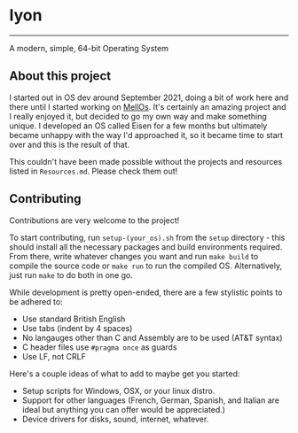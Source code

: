 # Iyon
---
A modern, simple, 64-bit Operating System

## About this project
I started out in OS dev around September 2021, doing a bit of work here and there until I started working on [MellOs](https://www.github.com/mell-o-tron/MellOs). It's certainly an amazing project and I really enjoyed it, but decided to go my own way and make something unique. I developed an OS called Eisen for a few months but ultimately became unhappy with the way I'd approached it, so it became time to start over and this is the result of that.

This couldn't have been made possible without the projects and resources listed in `Resources.md`. Please check them out!

## Contributing
Contributions are very welcome to the project!

To start contributing, run `setup-(your_os).sh` from the `setup` directory - this should install all the necessary packages and build environments required. From there, write whatever changes you want and run `make build` to compile the source code or `make run` to run the compiled OS. Alternatively, just run `make` to do both in one go.

While development is pretty open-ended, there are a few stylistic points to be adhered to:
- Use standard British English
- Use tabs (indent by 4 spaces)
- No langauges other than C and Assembly are to be used (AT&T syntax)
- C header files use `#pragma once` as guards
- Use LF, not CRLF

Here's a couple ideas of what to add to maybe get you started:
- Setup scripts for Windows, OSX, or your linux distro.
- Support for other languages (French, German, Spanish, and Italian are ideal but anything you can offer would be appreciated.)
- Device drivers for disks, sound, internet, whatever.